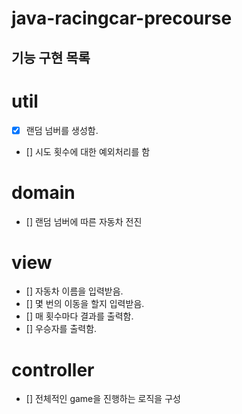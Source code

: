 # java-racingcar-precourse


## 기능 구현 목록 

# util
- [x] 랜덤 넘버를 생성함.
- [] 시도 횟수에 대한 예외처리를 함

# domain
- [] 랜덤 넘버에 따른 자동차 전진

# view
- [] 자동차 이름을 입력받음.
- [] 몇 번의 이동을 할지 입력받음.
- [] 매 횟수마다 결과를 출력함.
- [] 우승자를 출력함.

# controller
- [] 전체적인 game을 진행하는 로직을 구성
